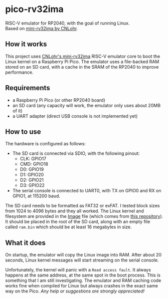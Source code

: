 # pico-rv32ima
RISC-V emulator for RP2040, with the goal of running Linux.\
Based on [mini-rv32ima by CNLohr](https://github.com/cnlohr/mini-rv32ima).

## How it works
This project uses [CNLohr's mini-rv32ima](https://github.com/cnlohr/mini-rv32ima) RISC-V emulator core to boot the Linux kernel on a Raspberry Pi Pico. The emulator uses a file-backed RAM stored on an SD card, with a cache in the SRAM of the RP2040 to improve performance. 


## Requirements 
- a Raspberry Pi Pico (or other RP2040 board)
- an SD card (any capacity will work, the emulator only uses about 20MB of it)
- a UART adapter (direct USB console is not implemented yet)

## How to use
The hardware is configured as follows:
- The SD card is connected via SDIO, with the following pinout:
    - CLK: GPIO17
    - CMD: GPIO18
    - D0:  GPIO19
    - D1:  GPIO20
    - D2:  GPIO21
    - D3:  GPIO22
- The serial console is connected to UART0, with TX on GPIO0 and RX on GPIO1, at 115200 baud.

The SD card needs to be formatted as FAT32 or exFAT. I tested block sizes from 1024 to 4096 bytes and they all worked. The Linux kernel and filesystem are provided in the [Image](Image) file (which comes from [this repository](https://github.com/cnlohr/mini-rv32ima-images)). It should be placed in the root of the SD card, along with an empty file called `ram.bin` which should be at least 16 megabytes in size.

## What it does
On startup, the emulator will copy the Linux image into RAM. After about 20 seconds, Linux kernel messages will start streaming on the serial console.

Unfortunately, the kernel will panic with a `Read access fault`. It always happens at the same address, at the same spot in the boot process. This is something that I am still investigating. The emulator and RAM caching code works fine when compiled for Linux but always crashes in the exact same way on the Pico. _Any help or suggestions are strongly appreciated!_